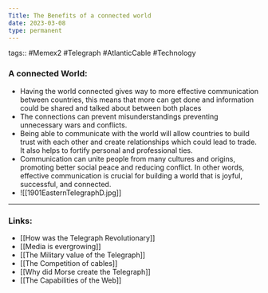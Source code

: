 ```yaml
---
Title: The Benefits of a connected world
date: 2023-03-08
type: permanent
---
```

tags::  #Memex2 #Telegraph #AtlanticCable #Technology 

### A connected World:
- Having the world connected gives way to more effective communication between countries, this means that more can get done and information could be shared and talked about between both places
- The connections can prevent misunderstandings preventing unnecessary wars and conflicts. 
- Being able to communicate with the world will allow countries to build trust with each other and create relationships which could lead to trade. It also helps to fortify personal and professional ties. 
- Communication can unite people from many cultures and origins, promoting better social peace and reducing conflict. In other words, effective communication is crucial for building a world that is joyful, successful, and connected.
- ![[1901EasternTelegraphD.jpg]]
---
### Links:
- [[How was the Telegraph Revolutionary]]
- [[Media is evergrowing]]
- [[The Military value of the Telegraph]]
- [[The Competition of cables]]
- [[Why did Morse create the Telegraph]]
- [[The Capabilities of the Web]]